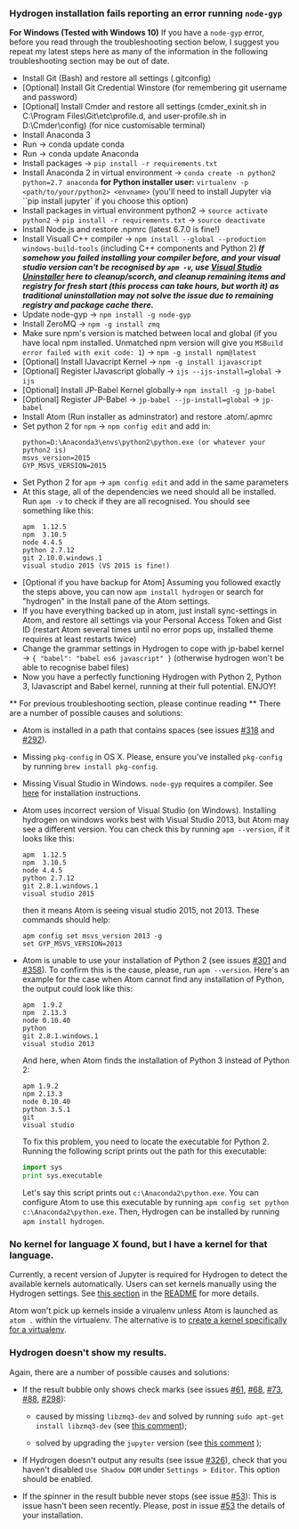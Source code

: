 ### Hydrogen installation fails reporting an error running `node-gyp`

**For Windows (Tested with Windows 10)**
If you have a `node-gyp` error, before you read through the troubleshooting
section below, I suggest you repeat my latest steps here as many of the information
in the following troubleshooting section may be out of date.

- Install Git (Bash) and restore all settings (.gitconfig)
- [Optional] Install Git Credential Winstore (for remembering git username and password)
- [Optional] Install Cmder and restore all settings (cmder_exinit.sh in C:\Program Files\Git\etc\profile.d\, and user-profile.sh in D:\Cmder\config) (for nice customisable terminal)
- Install Anaconda 3
- Run -> conda update conda
- Run -> conda update Anaconda
- Install packages -> `pip install -r requirements.txt`
- Install Anaconda 2 in virtual environment -> `conda create -n python2 python=2.7 anaconda`
  **for Python installer user:**
  `virtualenv -p <path/to/your/python2> <envname>` (you'll need to install Jupyter via ``pip install jupyter` if you choose this option)
- Install packages in virtual environment python2 -> `source activate python2` -> `pip install -r requirements.txt` -> `source deactivate`
- Install Node.js and restore .npmrc (latest 6.7.0 is fine!)
- Install Visuall C++ compiler -> `npm install --global --production windows-build-tools` (including C++ components and Python 2)
  ***If somehow you failed installing your compiler before, and your visual studio
  version can't be recognised by `apm -v`, use
  [Visual Studio Uninstaller](https://github.com/Microsoft/VisualStudioUninstaller/releases)
  here to cleanup/scorch, and cleanup remaining items and registry for fresh start
  (this process can take hours, but worth it) as traditional uninstallation
  may not solve the issue due to remaining registry and package cache there.***
- Update node-gyp -> `npm install -g node-gyp`
- Install ZeroMQ -> `npm -g install zmq`
- Make sure npm's version is matched between local and global (if you have local npm installed. Unmatched npm version will give you `MSBuild error failed with exit code: 1`) -> `npm -g install npm@latest`
- [Optional] Install IJavacript Kernel -> `npm -g install ijavascript`
- [Optional] Register IJavascript globally -> `ijs --ijs-install=global` -> `ijs`
- [Optional] Install JP-Babel Kernel globally-> `npm install -g jp-babel`
- [Optional] Register JP-Babel -> `jp-babel --jp-install=global` -> `jp-babel`
- Install Atom (Run installer as adminstrator) and restore .atom/.apmrc
- Set python 2 for `npm` -> `npm config edit` and add in:
  ```
  python=D:\Anaconda3\envs\python2\python.exe (or whatever your python2 is)
  msvs_version=2015
  GYP_MSVS_VERSION=2015
  ```
- Set Python 2 for `apm` -> `apm config edit` and add in the same parameters
- At this stage, all of the dependencies we need should all be installed.
  Run `apm -v` to check if they are all recognised. You should see something
  like this:
  ```
  apm  1.12.5
  npm  3.10.5
  node 4.4.5
  python 2.7.12
  git 2.10.0.windows.1
  visual studio 2015 (VS 2015 is fine!)
  ```
- [Optional if you have backup for Atom] Assuming you followed exactly the steps above, you can now `apm install hydrogen`
  or search for "hydrogen" in the Install pane of the Atom settings.
- If you have everything backed up in atom, just install sync-settings in Atom, and restore all settings via your Personal Access Token and Gist ID (restart Atom several times until no error pops up, installed theme requires at least restarts twice)
- Change the grammar settings in Hydrogen to cope with jp-babel kernel -> `{ "babel": "babel es6 javascript" }` (otherwise hydrogen won't be able to recognise babel files)
- Now you have a perfectly functioning Hydrogen with Python 2, Python 3, IJavascript and Babel kernel, running at their full potential. ENJOY!

** For previous troubleshooting section, please continue reading **
There are a number of possible causes and solutions:

- Atom is installed in a path that contains spaces (see issues
  [#318](https://github.com/nteract/hydrogen/issues/318) and
  [#292](https://github.com/nteract/hydrogen/issues/292)).

- Missing `pkg-config` in OS X. Please, ensure you've installed `pkg-config` by
  running `brew install pkg-config`.

- Missing Visual Studio in Windows. `node-gyp` requires a compiler. See
  [here](https://github.com/nodejs/node-gyp#installation) for installation
  instructions.

- Atom uses incorrect version of Visual Studio (on Windows). Installing hydrogen
  on windows works best with Visual Studio 2013, but Atom may see a different
  version. You can check this by running `apm --version`, if it looks like this:
  
  ```
  apm  1.12.5
  npm  3.10.5
  node 4.4.5
  python 2.7.12
  git 2.8.1.windows.1
  visual studio 2015
  ```
  
  then it means Atom is seeing visual studio 2015, not 2013.
  These commands should help:
  ```
  apm config set msvs_version 2013 -g
  set GYP_MSVS_VERSION=2013
  ```

- Atom is unable to use your installation of Python 2 (see issues
  [#301](https://github.com/nteract/hydrogen/issues/301) and 
  [#358](https://github.com/nteract/hydrogen/issues/358)). To confirm this is
  the cause, please, run `apm --version`. Here's an example for the case when
  Atom cannot find any installation of Python, the output could look like this:

  ```
  apm  1.9.2
  npm  2.13.3
  node 0.10.40
  python
  git 2.8.1.windows.1
  visual studio 2013
  ```

  And here, when Atom finds the installation of Python 3 instead of Python 2:

  ```
  apm 1.9.2
  npm 2.13.3
  node 0.10.40
  python 3.5.1
  git
  visual studio
  ```

  To fix this problem, you need to locate the executable for Python 2. Running
  the following script prints out the path for this executable:

  ```python
  import sys
  print sys.executable
  ```

  Let's say this script prints out `c:\Anaconda2\python.exe`. You can configure
  Atom to use this executable by running
  `apm config set python c:\Anaconda2\python.exe`. Then, Hydrogen can be
  installed by running `apm install hydrogen`.


### No kernel for language X found, but I have a kernel for that language.

Currently, a recent version of Jupyter is required for Hydrogen to detect the
available kernels automatically. Users can set kernels manually using the
Hydrogen settings. See
[this section](https://github.com/nteract/hydrogen#debian-8-and-ubuntu-1604-lts)
in the [README](README.md) for more details.

Atom won't pick up kernels inside a virualenv unless Atom is launched as `atom .` within the virtualenv. The alternative is to [create a kernel specifically for a virtualenv](http://www.alfredo.motta.name/create-isolated-jupyter-ipython-kernels-with-pyenv-and-virtualenv/).


### Hydrogen doesn't show my results.

Again, there are a number of possible causes and solutions:

- If the result bubble only shows check marks (see issues
  [#61](https://github.com/nteract/hydrogen/issues/61),
  [#68](https://github.com/nteract/hydrogen/issues/68),
  [#73](https://github.com/nteract/hydrogen/issues/73),
  [#88](https://github.com/nteract/hydrogen/issues/88),
  [#298](https://github.com/nteract/hydrogen/issues/298)):

  - caused by missing `libzmq3-dev` and solved by running
    `sudo apt-get install libzmq3-dev` (see [this
    comment](https://github.com/nteract/hydrogen/issues/298#issuecomment-226405723));

  - solved by upgrading the `jupyter` version (see [this
    comment](https://github.com/nteract/hydrogen/issues/88#issuecomment-136761769) );

- If Hydrogen doesn't output any results (see issue
  [#326](https://github.com/nteract/hydrogen/issues/326)), check that you haven't disabled 
  `Use Shadow DOM` under `Settings > Editor`. This option should be enabled.

- If the spinner in the result bubble never stops (see issue
  [#53](https://github.com/nteract/hydrogen/issues/53)): This is issue hasn't
  been seen recently. Please, post in issue
  [#53](https://github.com/nteract/hydrogen/issues/53) the details of your
  installation.
